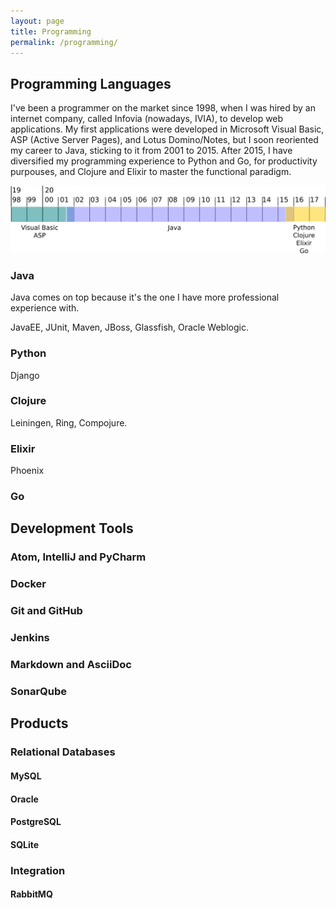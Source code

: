 ```yaml
---
layout: page
title: Programming
permalink: /programming/
---
```


## Programming Languages

I've been a programmer on the market since 1998, when I was hired by an internet
company, called Infovia (nowadays, IVIA), to develop web applications. My first
applications were developed in Microsoft Visual Basic, ASP (Active Server
Pages), and Lotus Domino/Notes, but I soon reoriented my career to Java,
sticking to it from 2001 to 2015. After 2015, I have diversified my programming
experience to Python and Go, for productivity purpouses, and Clojure and Elixir
to master the functional paradigm.

![Programming Timeline](/images/pages/programming-timeline.png)

### Java

Java comes on top because it's the one I have more professional experience with.

JavaEE, JUnit, Maven, JBoss, Glassfish, Oracle Weblogic.

### Python

Django

### Clojure

Leiningen, Ring, Compojure.

### Elixir

Phoenix

### Go

## Development Tools

### Atom, IntelliJ and PyCharm

### Docker

### Git and GitHub

### Jenkins

### Markdown and AsciiDoc

### SonarQube

## Products

### Relational Databases

#### MySQL

#### Oracle

#### PostgreSQL

#### SQLite

### Integration

#### RabbitMQ
